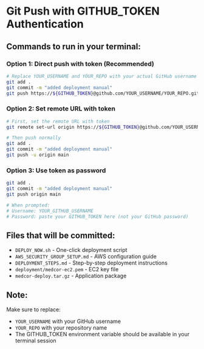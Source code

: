 # Git Push with GITHUB_TOKEN Authentication

## Commands to run in your terminal:

### Option 1: Direct push with token (Recommended)
```bash
# Replace YOUR_USERNAME and YOUR_REPO with your actual GitHub username and repository name
git add .
git commit -m "added deployment manual"
git push https://${GITHUB_TOKEN}@github.com/YOUR_USERNAME/YOUR_REPO.git main
```

### Option 2: Set remote URL with token
```bash
# First, set the remote URL with token
git remote set-url origin https://${GITHUB_TOKEN}@github.com/YOUR_USERNAME/YOUR_REPO.git

# Then push normally
git add .
git commit -m "added deployment manual"
git push -u origin main
```

### Option 3: Use token as password
```bash
git add .
git commit -m "added deployment manual"
git push origin main

# When prompted:
# Username: YOUR_GITHUB_USERNAME
# Password: paste your GITHUB_TOKEN here (not your GitHub password)
```

## Files that will be committed:
- `DEPLOY_NOW.sh` - One-click deployment script
- `AWS_SECURITY_GROUP_SETUP.md` - AWS configuration guide
- `DEPLOYMENT_STEPS.md` - Step-by-step deployment instructions
- `deployment/medcor-ec2.pem` - EC2 key file
- `medcor-deploy.tar.gz` - Application package

## Note:
Make sure to replace:
- `YOUR_USERNAME` with your GitHub username
- `YOUR_REPO` with your repository name
- The GITHUB_TOKEN environment variable should be available in your terminal session